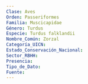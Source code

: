 ```yaml
---
Clase: Aves
Orden: Passeriformes
Familia: Muscicapidae
Género: Turdus
Especie: Turdus falklandii
Nombre_Común: Zorzal
Categoría_UICN: 
Estado_Conservación_Nacional: 
Sector_RBHH: 
Presencia: 
Tipo_de_Dato: 
Fuente: 
---
```

